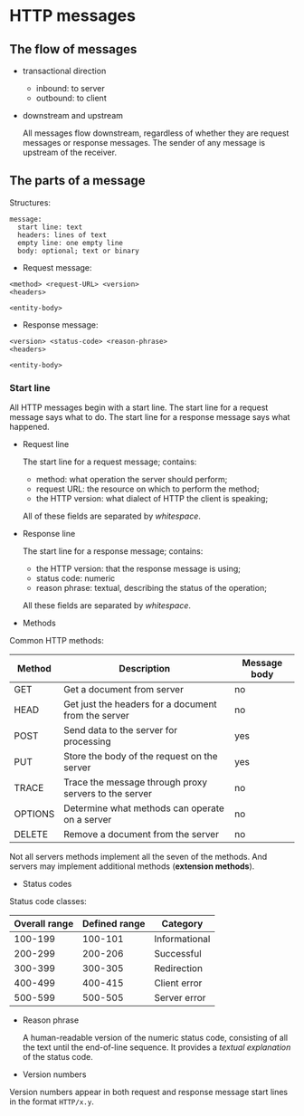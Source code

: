 # HTTP messages

## The flow of messages

- transactional direction

  * inbound: to server
  * outbound: to client

- downstream and upstream

  All messages flow downstream, regardless of whether they are request messages or response messages.
  The sender of any message is upstream of the receiver.

## The parts of a message

Structures:

```
message:
  start line: text
  headers: lines of text
  empty line: one empty line
  body: optional; text or binary
```

- Request message:
```
<method> <request-URL> <version>
<headers>

<entity-body>
```

- Response message:
```
<version> <status-code> <reason-phrase>
<headers>

<entity-body>
```

### Start line

All HTTP messages begin with a start line.
The start line for a request message says what to do.
The start line for a response message says what happened.

- Request line

  The start line for a request message; contains:

    * method: what operation the server should perform;
    * request URL: the resource on which to perform the method;
    * the HTTP version: what dialect of HTTP the client is speaking;

  All of these fields are separated by *whitespace*.

- Response line

  The start line for a response message; contains:

  * the HTTP version: that the response message is using;
  * status code: numeric
  * reason phrase: textual, describing the status of the operation;

  All these fields are separated by *whitespace*.

- Methods

Common HTTP methods:

| Method  | Description                              | Message body |
| ------- | ---------------------------------------- | ------------ |
| GET     | Get a document from server               | no           |
| HEAD    | Get just the headers for a document from the server | no           |
| POST    | Send data to the server for processing   | yes          |
| PUT     | Store the body of the request on the server | yes          |
| TRACE   | Trace the message through proxy servers to the server | no           |
| OPTIONS | Determine what methods can operate on a server | no           |
| DELETE  | Remove a document from the server        | no           |

Not all servers methods implement all the seven of the methods. And servers may implement additional methods (**extension methods**).

- Status codes

Status code classes:

| Overall range | Defined range | Category      |
| ------------- | ------------- | ------------- |
| 100-199       | 100-101       | Informational |
| 200-299       | 200-206       | Successful    |
| 300-399       | 300-305       | Redirection   |
| 400-499       | 400-415       | Client error  |
| 500-599       | 500-505       | Server error  |

- Reason phrase

  A human-readable version of the numeric status code, consisting of all the text until the end-of-line sequence.
  It provides a *textual explanation* of the status code.

- Version numbers

Version numbers appear in both request and response message start lines in the format `HTTP/x.y`.